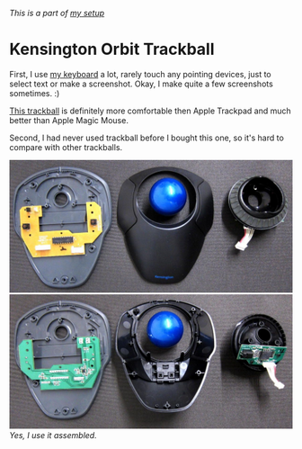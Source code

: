 _This is a part of [my setup](/setup.html)_

# Kensington Orbit Trackball

First, I use [my keyboard](/ergodox.html) a lot, rarely touch any
pointing devices, just to select text or make a screenshot. Okay,
I make quite a few screenshots sometimes. :)

[This trackball][k] is definitely more comfortable then Apple
Trackpad and much better than Apple Magic Mouse.

Second, I had never used trackball before I bought this one, so
it's hard to compare with other trackballs.

![front](/kensington-orbit1.jpg)
![back](/kensington-orbit2.jpg)
_Yes, I use it assembled._

[k]: https://www.kensington.com/us/us/4493/k72337us/orbit-trackball-with-scroll-ring
